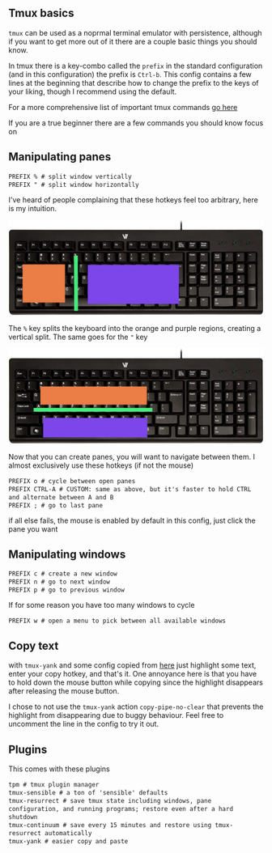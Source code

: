 ## Tmux basics

`tmux` can be used as a noprmal terminal emulator with persistence, although if you want to get more out of it there are a couple basic things you should know.

In tmux there is a key-combo called the `prefix` in the standard configuration (and in this configuration) the prefix is `Ctrl-b`. This config contains a few lines at the beginning that describe how to change the prefix to the keys of your liking, though I recommend using the default. 


For a more comprehensive list of important tmux commands [go here](https://tmuxcheatsheet.com/)

If you are a true beginner there are a few commands you should know focus on

## Manipulating panes 
```
PREFIX % # split window vertically
PREFIX " # split window horizontally
```

I've heard of people complaining that these hotkeys feel too arbitrary, here is my intuition. 

![vertical split](./res/tmux-vertical-split.png)

The `%` key splits the keyboard into the orange and purple regions, creating a vertical split. The same goes for the `"` key

![horizontal split](./res/tmux-horizontal-split.png)

Now that you can create panes, you will want to navigate between them. I almost exclusively use these hotkeys (if not the mouse)

```
PREFIX o # cycle between open panes
PREFIX CTRL-A # CUSTOM: same as above, but it's faster to hold CTRL and alternate between A and B
PREFIX ; # go to last pane
```

if all else fails, the mouse is enabled by default in this config, just click the pane you want

## Manipulating windows


```
PREFIX c # create a new window
PREFIX n # go to next window
PREFIX p # go to previous window
```

If for some reason you have too many windows to cycle

``` 
PREFIX w # open a menu to pick between all available windows
```


## Copy text

with `tmux-yank` and some config copied from [here](https://www.seanh.cc/2020/12/27/copy-and-paste-in-tmux/) just highlight some text, enter your copy hotkey, and that's it. One annoyance here is that you have to hold down the mouse button while copying since the highlight disappears after releasing the mouse button.

 I chose to not use the `tmux-yank` action `copy-pipe-no-clear` that prevents the highlight from disappearing due to buggy behaviour. Feel free to uncomment the line in the config to try it out.

## Plugins

This comes with these plugins

```
tpm # tmux plugin manager
tmux-sensible # a ton of 'sensible' defaults
tmux-resurrect # save tmux state including windows, pane configuration, and running programs; restore even after a hard shutdown
tmux-continuum # save every 15 minutes and restore using tmux-resurrect automatically
tmux-yank # easier copy and paste
```

